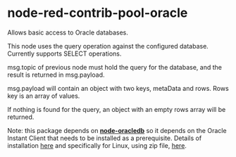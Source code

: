 # node-red-contrib-pool-oracle
Allows basic access to Oracle databases.

This node uses the query operation against the configured database. Currently supports SELECT operations.

msg.topic of previous node must hold the query for the database, and the result is returned in msg.payload.

msg.payload will contain an object with two keys, metaData and rows. Rows key is an array of values.

If nothing is found for the query, an object with an empty rows array will be returned.

Note: this package depends on [**node-oracledb**](https://oracle.github.io/node-oracledb) so it depends on the Oracle Instant Client that needs to be installed as a prerequisite.
Details of installation [here](https://oracle.github.io/node-oracledb/INSTALL.html) and specifically for Linux, using zip file, [here](https://oracle.github.io/node-oracledb/INSTALL.html#instzip).
